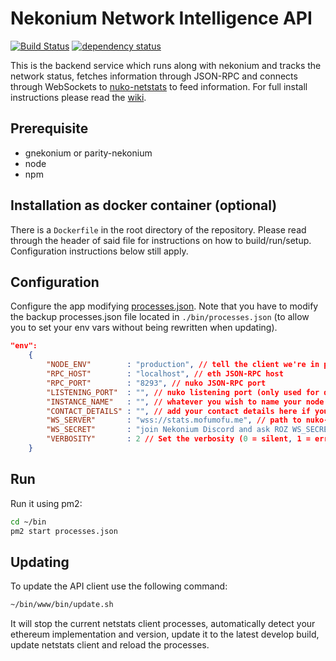 Nekonium Network Intelligence API
============
[![Build Status][travis-image]][travis-url] [![dependency status][dep-image]][dep-url]

This is the backend service which runs along with nekonium and tracks the network status, fetches information through JSON-RPC and connects through WebSockets to [nuko-netstats](https://github.com/ROZ-MOFUMOFU-ME/nuko-netstats) to feed information. For full install instructions please read the [wiki](https://github.com/ethereum/wiki/wiki/Network-Status).


## Prerequisite
* gnekonium or parity-nekonium
* node
* npm

## Installation as docker container (optional)

There is a `Dockerfile` in the root directory of the repository. Please read through the header of said file for
instructions on how to build/run/setup. Configuration instructions below still apply.

## Configuration

Configure the app modifying [processes.json](/eth-net-intelligence-api/blob/master/processes.json). Note that you have to modify the backup processes.json file located in `./bin/processes.json` (to allow you to set your env vars without being rewritten when updating).

```json
"env":
	{
		"NODE_ENV"        : "production", // tell the client we're in production environment
		"RPC_HOST"        : "localhost", // eth JSON-RPC host
		"RPC_PORT"        : "8293", // nuko JSON-RPC port
		"LISTENING_PORT"  : "", // nuko listening port (only used for display)
		"INSTANCE_NAME"   : "", // whatever you wish to name your node
		"CONTACT_DETAILS" : "", // add your contact details here if you wish (email/skype)
		"WS_SERVER"       : "wss://stats.mofumofu.me", // path to nuko-netstats WebSockets api server
		"WS_SECRET"       : "join Nekonium Discord and ask ROZ WS_SECRET", // WebSockets api server secret used for login
		"VERBOSITY"       : 2 // Set the verbosity (0 = silent, 1 = error, warn, 2 = error, warn, info, success, 3 = all logs)
	}
```

## Run

Run it using pm2:

```bash
cd ~/bin
pm2 start processes.json
```

## Updating

To update the API client use the following command:

```bash
~/bin/www/bin/update.sh
```

It will stop the current netstats client processes, automatically detect your ethereum implementation and version, update it to the latest develop build, update netstats client and reload the processes.

[travis-image]: https://travis-ci.org/ROZ-MOFUMOFU-ME/nuko-net-intelligence-api.svg
[travis-url]: https://travis-ci.org/ROZ-MOFUMOFU-ME/nuko-net-intelligence-api
[dep-image]: https://david-dm.org/ROZ-MOFUMOFU-ME/nuko-net-intelligence-api.svg
[dep-url]: https://david-dm.org/ROZ-MOFUMOFU-ME/nuko-net-intelligence-api
